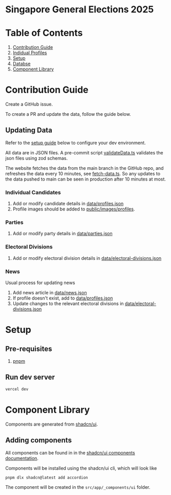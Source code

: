 # Singapore General Elections 2025

# Table of Contents

1. [Contribution Guide](#contribution-guide)
1. [Indidual Profiles](#individual-profiles)
1. [Setup](#setup)
1. [Databse](#database)
1. [Component Library](#component-library)

# Contribution Guide

Create a GitHub issue.

To create a PR and update the data, follow the guide below.

## Updating Data

Refer to the [setup guide](#setup) below to configure your dev environment.

All data are in JSON files. A pre-commit script [validateData.ts](src/scripts/validate-data.ts) validates the json files using zod schemas.

The website fetches the data from the main branch in the GitHub repo, and refreshes the data every 10 minutes, see [fetch-data.ts](src/app/actions/fetch-data.ts). So any updates to the data pushed to main can be seen in production after 10 minutes at most.

### Individual Candidates

1. Add or modify candidate details in [data/profiles.json](data/profiles.json)
1. Profile images should be added to [public/images/profiles](public/images/profiles/).

### Parties

1. Add or modify party details in [data/parties.json](data/parties.json)

### Electoral Divisions

1. Add or modify electoral division details in [data/electoral-divisions.json](data/electoral-divisions.json)

### News

Usual process for updating news

1. Add news article in [data/news.json](data/news.json)
1. If profile doesn't exist, add to [data/profiles.json](data/profiles.json)
2. Update changes to the relevant electoral divisions in [data/electoral-divisions.json](data/electoral-divisions.json)

# Setup

## Pre-requisites

1. [pnpm](https://pnpm.io/)

## Run dev server

```sh
vercel dev
```

# Component Library

Components are generated from [shadcn/ui](https://ui.shadcn.com/).

## Adding components

All components can be found in in the [shadcn/ui components documentation](https://ui.shadcn.com/docs/components/accordion).

Components will be installed using the shadcn/ui cli, which will look like

```sh
pnpm dlx shadcn@latest add accordion
```

The component will be created in the `src/app/_components/ui` folder.
